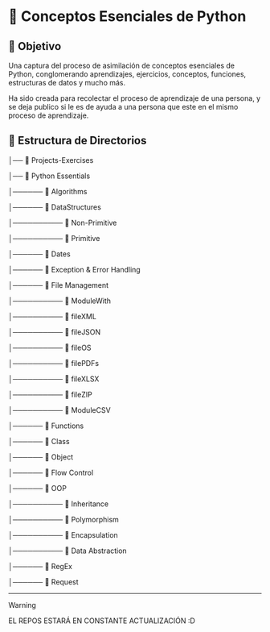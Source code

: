 # 🐍 Conceptos Esenciales de Python



## 🎯 Objetivo


Una captura del proceso de asimilación de conceptos esenciales de Python, conglomerando aprendizajes, ejercicios, conceptos, funciones, estructuras de datos y mucho más.

Ha sido creada para recolectar el proceso de aprendizaje de una persona, y se deja publico si le es de ayuda a una persona que este en el mismo proceso de aprendizaje.



## 📂 Estructura de Directorios


│── 📁 Projects-Exercises

│── 📁 Python Essentials

│────── 📁 Algorithms

│────── 📁 DataStructures

│────────── 📁 Non-Primitive

│────────── 📁 Primitive

│────── 📁 Dates

│────── 📁 Exception & Error Handling

│────── 📁 File Management

│────────── 📁 ModuleWith

│────────── 📁 fileXML

│────────── 📁 fileJSON

│────────── 📁 fileOS

│────────── 📁 filePDFs

│────────── 📁 fileXLSX

│────────── 📁 fileZIP

│────────── 📁 ModuleCSV

│────── 📁 Functions

│────── 📁 Class

│────── 📁 Object

│────── 📁 Flow Control

│────── 📁 OOP

│────────── 📁 Inheritance

│────────── 📁 Polymorphism

│────────── 📁 Encapsulation

│────────── 📁 Data Abstraction

│────── 📁 RegEx

│────── 📁 Request


---


> [!WARNING]
> EL REPOS ESTARÁ EN CONSTANTE ACTUALIZACIÓN :D

